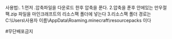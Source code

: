 사용법:.
1.먼저 .압축파일을 다운로드 한후 압축을 푼다.
2.압축을 푼후 안에있는 만우절팩.zip 파일을 마인크래프트의 리소스팩 폴더에 넣는다
3.리소스팩 폴더 경로는 C:\Users\사용자 이름\AppData\Roaming\.minecraft\resourcepacks 이다

#무단배포금지
